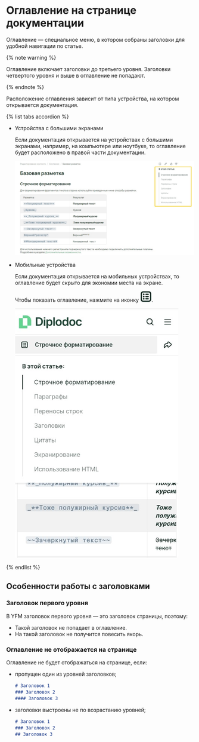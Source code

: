 # Оглавление на странице документации

Оглавление — специальное меню, в котором собраны заголовки для удобной навигации по статье.

{% note warning %}

Оглавление включает заголовки до третьего уровня. Заголовки четвертого уровня и выше в оглавление не попадают.

{% endnote %}

Расположение оглавления зависит от типа устройства, на котором открывается документация.

{% list tabs accordion %}

- Устройства с большими экранами

  Если документация открывается на устройствах с большими экранами, например, на компьютере или ноутбуке, то оглавление будет расположено в правой части документации.

  ![](../_images/minitoc_desktop.jpg)

- Мобильные устройства

  Если документация открывается на мобильных устройствах, то оглавление будет скрыто для экономии места на экране.
  
  Чтобы показать оглавление, нажмите на иконку ![](../_images/minitoc_icon.jpg).

  ![](../_images/minitoc_mobile.jpg)

{% endlist %}

## Особенности работы с заголовками

### Заголовок первого уровня

В YFM заголовок первого уровня — это заголовок страницы, поэтому:

- Такой заголовок не попадает в оглавление.
- На такой заголовок не получится повесить якорь.

### Оглавление не отображается на странице

Оглавление не будет отображаться на странице, если:

- пропущен один из уровней заголовков;

  ```markdown
  # Заголовок 1
  ### Заголовок 2
  #### Заголовок 3
  ```

- заголовки выстроены не по возрастанию уровней;

  ```markdown
  # Заголовок 1
  ### Заголовок 2
  ## Заголовок 3
  ```